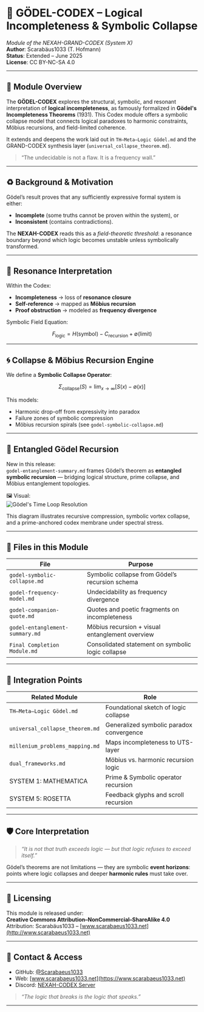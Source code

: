 # 🧠 GÖDEL-CODEX – Logical Incompleteness & Symbolic Collapse

*Module of the NEXAH-GRAND-CODEX (System X)*  
**Author**: Scarabäus1033 (T. Hofmann)  
**Status**: Extended – June 2025  
**License**: CC BY-NC-SA 4.0

---

## 📘 Module Overview

The **GÖDEL-CODEX** explores the structural, symbolic, and resonant interpretation of **logical incompleteness**, as famously formalized in **Gödel's Incompleteness Theorems** (1931). This Codex module offers a symbolic collapse model that connects logical paradoxes to harmonic constraints, Möbius recursions, and field-limited coherence.

It extends and deepens the work laid out in `TH–Meta–Logic Gödel.md` and the GRAND-CODEX synthesis layer (`universal_collapse_theorem.md`).

> “The undecidable is not a flaw. It is a frequency wall.”

---

## ♻️ Background & Motivation

Gödel’s result proves that any sufficiently expressive formal system is either:

- **Incomplete** (some truths cannot be proven within the system), or  
- **Inconsistent** (contains contradictions).

The **NEXAH-CODEX** reads this as a *field-theoretic threshold*: a resonance boundary beyond which logic becomes unstable unless symbolically transformed.

---

## 📂 Resonance Interpretation

Within the Codex:

- **Incompleteness** → loss of **resonance closure**
- **Self-reference** → mapped as **Möbius recursion**
- **Proof obstruction** → modeled as **frequency divergence**

Symbolic Field Equation:

```math
F_\text{logic} = H(\text{symbol}) - C_\text{recursion} + ∅(\text{limit})
```

---

## 🌀 Collapse & Möbius Recursion Engine

We define a **Symbolic Collapse Operator**:

```math
Σ_\text{collapse}(S) = \lim_{x \to \infty} [S(x) - ∅(x)]
```

This models:

- Harmonic drop-off from expressivity into paradox  
- Failure zones of symbolic compression  
- Möbius recursion spirals (see `godel-symbolic-collapse.md`)

---

## 🔭 Entangled Gödel Recursion

New in this release:  
`godel-entanglement-summary.md` frames Gödel’s theorem as **entangled symbolic recursion** — bridging logical structure, prime collapse, and Möbius entanglement topologies.  

🖼️ Visual:  
![Gödel's Time Loop Resolution](./Goedel_Time_Loop_Resolution.png) 

This diagram illustrates recursive compression, symbolic vortex collapse, and a prime-anchored codex membrane under spectral stress.

---

## 📂 Files in this Module

| File                           | Purpose                                                                  |
| ------------------------------ | ------------------------------------------------------------------------ |
| `godel-symbolic-collapse.md`   | Symbolic collapse from Gödel’s recursion schema                          |
| `godel-frequency-model.md`     | Undecidability as frequency divergence                                   |
| `godel-companion-quote.md`     | Quotes and poetic fragments on incompleteness                           |
| `godel-entanglement-summary.md`| Möbius recursion + visual entanglement overview                         |
| `Final Completion Module.md`   | Consolidated statement on symbolic logic collapse                       |

---

## 🔗 Integration Points

| Related Module                      | Role                                                      |
| ---------------------------------- | --------------------------------------------------------- |
| `TH–Meta–Logic Gödel.md`           | Foundational sketch of logic collapse                     |
| `universal_collapse_theorem.md`    | Generalized symbolic paradox convergence                  |
| `millenium_problems_mapping.md`    | Maps incompleteness to UTS-layer                         |
| `dual_frameworks.md`               | Möbius vs. harmonic recursion logic                       |
| SYSTEM 1: MATHEMATICA              | Prime & Symbolic operator recursion                       |
| SYSTEM 5: ROSETTA                  | Feedback glyphs and scroll recursion                      |

---

## 🛡 Core Interpretation

> *“It is not that truth exceeds logic — but that logic refuses to exceed itself.”*

Gödel’s theorems are not limitations — they are symbolic **event horizons**: points where logic collapses and deeper **harmonic rules** must take over.

---

## 🔐 Licensing

This module is released under:  
**Creative Commons Attribution–NonCommercial–ShareAlike 4.0**  
Attribution: Scarabäus1033 – [www.scarabaeus1033.net](http://www.scarabaeus1033.net)

---

## 🤭 Contact & Access

* GitHub: [@Scarabaeus1033](https://github.com/Scarabaeus1033)
* Web: [www.scarabaeus1033.net](https://www.scarabaeus1033.net)
* Discord: [NEXAH-CODEX Server](https://discord.gg/9tRfYBQZ4k)

> *“The logic that breaks is the logic that speaks.”*

---
